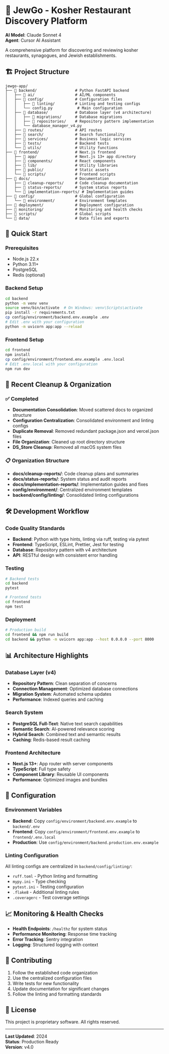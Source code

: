 # 🕍 JewGo - Kosher Restaurant Discovery Platform

**AI Model**: Claude Sonnet 4  
**Agent**: Cursor AI Assistant

A comprehensive platform for discovering and reviewing kosher restaurants, synagogues, and Jewish establishments.

## 🏗️ Project Structure

```
jewgo-app/
├── 📁 backend/                 # Python FastAPI backend
│   ├── 📁 ai/                  # AI/ML components
│   ├── 📁 config/              # Configuration files
│   │   ├── 📁 linting/         # Linting and testing configs
│   │   └── config.py           # Main configuration
│   ├── 📁 database/            # Database layer (v4 architecture)
│   │   ├── 📁 migrations/      # Database migrations
│   │   ├── 📁 repositories/    # Repository pattern implementation
│   │   └── database_manager_v4.py
│   ├── 📁 routes/              # API routes
│   ├── 📁 search/              # Search functionality
│   ├── 📁 services/            # Business logic services
│   ├── 📁 tests/               # Backend tests
│   └── 📁 utils/               # Utility functions
├── 📁 frontend/                # Next.js frontend
│   ├── 📁 app/                 # Next.js 13+ app directory
│   ├── 📁 components/          # React components
│   ├── 📁 lib/                 # Utility libraries
│   ├── 📁 public/              # Static assets
│   └── 📁 scripts/             # Frontend scripts
├── 📁 docs/                    # Documentation
│   ├── 📁 cleanup-reports/     # Code cleanup documentation
│   ├── 📁 status-reports/      # System status reports
│   └── 📁 implementation-reports/ # Implementation guides
├── 📁 config/                  # Global configuration
│   └── 📁 environment/         # Environment templates
├── 📁 deployment/              # Deployment configuration
├── 📁 monitoring/              # Monitoring and health checks
├── 📁 scripts/                 # Global scripts
└── 📁 data/                    # Data files and exports
```

## 🚀 Quick Start

### Prerequisites
- Node.js 22.x
- Python 3.11+
- PostgreSQL
- Redis (optional)

### Backend Setup
```bash
cd backend
python -m venv venv
source venv/bin/activate  # On Windows: venv\Scripts\activate
pip install -r requirements.txt
cp config/environment/backend.env.example .env
# Edit .env with your configuration
python -m uvicorn app:app --reload
```

### Frontend Setup
```bash
cd frontend
npm install
cp config/environment/frontend.env.example .env.local
# Edit .env.local with your configuration
npm run dev
```

## 🧹 Recent Cleanup & Organization

### ✅ Completed
- **Documentation Consolidation**: Moved scattered docs to organized structure
- **Configuration Centralization**: Consolidated environment and linting configs
- **Duplicate Removal**: Removed redundant package.json and vercel.json files
- **File Organization**: Cleaned up root directory structure
- **DS_Store Cleanup**: Removed all macOS system files

### 📋 Organization Structure
- **docs/cleanup-reports/**: Code cleanup plans and summaries
- **docs/status-reports/**: System status and audit reports  
- **docs/implementation-reports/**: Implementation guides and fixes
- **config/environment/**: Centralized environment templates
- **backend/config/linting/**: Consolidated linting configurations

## 🛠️ Development Workflow

### Code Quality Standards
- **Backend**: Python with type hints, linting via ruff, testing via pytest
- **Frontend**: TypeScript, ESLint, Prettier, Jest for testing
- **Database**: Repository pattern with v4 architecture
- **API**: RESTful design with consistent error handling

### Testing
```bash
# Backend tests
cd backend
pytest

# Frontend tests  
cd frontend
npm test
```

### Deployment
```bash
# Production build
cd frontend && npm run build
cd backend && python -m uvicorn app:app --host 0.0.0.0 --port 8000
```

## 📊 Architecture Highlights

### Database Layer (v4)
- **Repository Pattern**: Clean separation of concerns
- **Connection Management**: Optimized database connections
- **Migration System**: Automated schema updates
- **Performance**: Indexed queries and caching

### Search System
- **PostgreSQL Full-Text**: Native text search capabilities
- **Semantic Search**: AI-powered relevance scoring
- **Hybrid Search**: Combined text and semantic results
- **Caching**: Redis-based result caching

### Frontend Architecture
- **Next.js 13+**: App router with server components
- **TypeScript**: Full type safety
- **Component Library**: Reusable UI components
- **Performance**: Optimized images and bundles

## 🔧 Configuration

### Environment Variables
- **Backend**: Copy `config/environment/backend.env.example` to `backend/.env`
- **Frontend**: Copy `config/environment/frontend.env.example` to `frontend/.env.local`
- **Production**: Use `config/environment/backend.production.env.example`

### Linting Configuration
All linting configs are centralized in `backend/config/linting/`:
- `ruff.toml` - Python linting and formatting
- `mypy.ini` - Type checking
- `pytest.ini` - Testing configuration
- `.flake8` - Additional linting rules
- `.coveragerc` - Test coverage settings

## 📈 Monitoring & Health Checks

- **Health Endpoints**: `/healthz` for system status
- **Performance Monitoring**: Response time tracking
- **Error Tracking**: Sentry integration
- **Logging**: Structured logging with context

## 🤝 Contributing

1. Follow the established code organization
2. Use the centralized configuration files
3. Write tests for new functionality
4. Update documentation for significant changes
5. Follow the linting and formatting standards

## 📝 License

This project is proprietary software. All rights reserved.

---

**Last Updated**: 2024  
**Status**: Production Ready  
**Version**: v4.0 